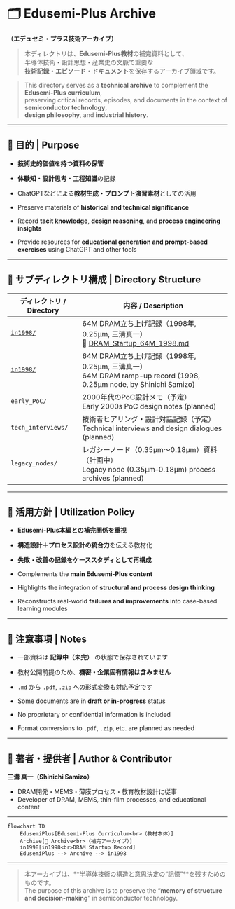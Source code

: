 # 🗂️ Edusemi-Plus Archive  
**（エデュセミ・プラス技術アーカイブ）**

> 本ディレクトリは、**Edusemi-Plus教材**の補完資料として、  
> 半導体技術・設計思想・産業史の文脈で重要な  
> **技術記録・エピソード・ドキュメント**を保存するアーカイブ領域です。

> This directory serves as a **technical archive** to complement the **Edusemi-Plus curriculum**,  
> preserving critical records, episodes, and documents in the context of **semiconductor technology**,  
> **design philosophy**, and **industrial history**.

---

## 📘 目的 | Purpose

- **技術史的価値を持つ資料の保管**  
- **体験知・設計思考・工程知識**の記録  
- ChatGPTなどによる**教材生成・プロンプト演習素材**としての活用  

- Preserve materials of **historical and technical significance**  
- Record **tacit knowledge**, **design reasoning**, and **process engineering insights**  
- Provide resources for **educational generation and prompt-based exercises** using ChatGPT and other tools

---

## 📂 サブディレクトリ構成 | Directory Structure

| ディレクトリ / Directory | 内容 / Description |
|--------------------------|---------------------|
| [`in1998/`](./in1998/) | 64M DRAM立ち上げ記録（1998年, 0.25μm, 三溝真一）<br>📄 [DRAM_Startup_64M_1998.md](./in1998/DRAM_Startup_64M_1998.md)
| [`in1998/`](./in1998/) | 64M DRAM立ち上げ記録（1998年, 0.25μm, 三溝真一）<br>64M DRAM ramp-up record (1998, 0.25μm node, by Shinichi Samizo) |
| `early_PoC/` | 2000年代のPoC設計メモ（予定）<br>Early 2000s PoC design notes (planned) |
| `tech_interviews/` | 技術者ヒアリング・設計対話記録（予定）<br>Technical interviews and design dialogues (planned) |
| `legacy_nodes/` | レガシーノード（0.35μm〜0.18μm）資料（計画中）<br>Legacy node (0.35μm–0.18μm) process archives (planned) |

---

## 🧭 活用方針 | Utilization Policy

- **Edusemi-Plus本編との補完関係を重視**  
- **構造設計＋プロセス設計の統合力**を伝える教材化  
- **失敗・改善の記録をケーススタディとして再構成**

- Complements the **main Edusemi-Plus content**  
- Highlights the integration of **structural and process design thinking**  
- Reconstructs real-world **failures and improvements** into case-based learning modules

---

## 📌 注意事項 | Notes

- 一部資料は **記録中（未完）** の状態で保存されています  
- 教材公開前提のため、**機密・企業固有情報は含みません**  
- `.md` から `.pdf`, `.zip` への形式変換も対応予定です

- Some documents are in **draft or in-progress** status  
- No proprietary or confidential information is included  
- Format conversions to `.pdf`, `.zip`, etc. are planned as needed

---

## 👤 著者・提供者 | Author & Contributor

**三溝 真一（Shinichi Samizo）**  
- DRAM開発・MEMS・薄膜プロセス・教育教材設計に従事  
- Developer of DRAM, MEMS, thin-film processes, and educational content

---

```mermaid
flowchart TD
    EdusemiPlus[Edusemi-Plus Curriculum<br>（教材本体）]
    Archive[📂 Archive<br>（補完アーカイブ）]
    in1998[in1998<br>DRAM Startup Record]
    EdusemiPlus --> Archive --> in1998
```

---

> 本アーカイブは、**半導体技術の構造と意思決定の“記憶”**を残すためのものです。  
> The purpose of this archive is to preserve the “**memory of structure and decision-making**” in semiconductor technology.
